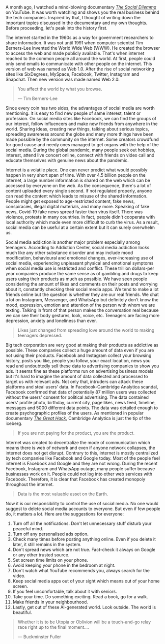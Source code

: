 A month ago, I watched a mind-blowing documentary [_The Social Dilemma_](https://www.netflix.com/in/title/81254224) on YouTube. It was worth watching and shows you the real business behind the tech companies. Inspired by that, I thought of writing down the important topics discussed in the documentary and my own thoughts. Before proceeding, let's peak into the history first.

The internet started in the 1960s as a way for government researchers to share information. It was not until 1991 when computer scientist Tim Berners-Lee invented the World Wide Web (WWW). He created the browser to access the web and made publicly available. That's when internet reached to the common people all around the world. At first, people could only send emails to communicate with other people on the internet. This version of web was named as Web 1.0. After the rise of social networking sites like SixDegrees, MySpace, Facebook, Twitter, Instagram and Snapchat. Then new version was made named Web 2.0.

> You affect the world by what you browse.
> 
> — Tim Berners-Lee

Since every coin has two sides, the advantages of social media are worth mentioning. It is easy to find new people of same interest, talent or profession. On social media sites like Facebook, we can find the groups of our interest, follow influencers and make new friends from anywhere in the world. Sharing ideas, creating new things, talking about serious topics, spreading awareness around the globe and many more things have been made possible by the community on the internet. Some creators crowdfund for good cause and needy ones managed to get organs with the help of the social media. During the global pandemic, many people seek out hobbies, interest, attend live concert online, connect with friends on video call and educate themselves with genuine news about the pandemic.

Internet is a volatile place. One can never predict what would possibly happen in very short span of time. With over 4.5 billion people on the internet, a large number information is shared on the web which can be accessed by everyone on the web. As the consequence, there's a lot of content uploaded every single second. If not regulated properly, anyone can read the content which leads to misuse of the shared information. People might get exposed to age-restricted content, fake news, conspiracies, illegal digital materials, and many more. Speaking of fake news, Covid-19 fake news spread faster than virus itself. There was violence, protests in many countries. In fact, people didn't cooperate with local authority which made even more difficult to curb the virus. As a result, social media can be useful at a certain extent but it can surely overwhelm us.

Social media addiction is another major problem especially among teenagers. According to Addiction Center, social media addiction looks much like any other substance disorder and may include mood modification, behavioural and emotional changes, ever-increasing use of social media, experiencing unpleasant physical and emotional symptoms when social media use is restricted and conflict. These trillion dollars-per year companies produce the same sense as of gambling and drugs to keep users using their products as much as possible. We have seen people considering the amount of likes and comments on their posts and worrying about it, constantly checking their social media apps. We tend to make a lot friends online but the question is whether they are our real friends. We chat a lot on Instagram, Messenger, and WhatsApp but definitely don't know the mood, expression, emotion and attention of the person with whom we are texting. Talking in front of that person makes the conversation real because we can see their body gestures, look, voice, etc. Teenagers are facing more depression, anxiety and loneliness than ever.

> Likes just changed from spreading love around the world to making teenagers depressed.

Big tech corporation are very good at making their products as addictive as possible. These companies collect a huge amount of data even if you are not using their products. Facebook and Instagram collect your browsing history, posts you like, people you follow, your exact location, news you read and undoubtedly sell these data to advertising companies to show you ads. It seems fine as these platforms run on advertising business models but it's hard to imagine the amount of data collected and processed to target us with relevant ads. Not only that, intruders can attack these platforms and steal users' data. In Facebook-Cambridge Analytica scandal, Facebook confirmed that data of potentially 87 million users was collected without the users' consent for political advertising. The data contained users' profile photo, birthday, current city, page likes, news feed, timeline, messages and 5000 different data points. The data was detailed enough to create psychographic profiles of the users. As mentioned in popular documentary [_The Great Hack_](https://www.netflix.com/in/title/80117542), Cambridge Analytica is just the tip of the iceberg.

> If you are not paying for the product, you are the product.

Internet was created to decentralize the mode of communication which means there is web of network and even if anyone network collapses, the internet does not get disrupt. Contrary to this, internet is mostly centralized by tech companies like Facebook and Google today. Most of the people feel internet is Facebook and Google and they are not wrong. During the recent Facebook, Instagram and WhatsApp outage, many people suffer because businesses work on it. People could not log into other web services with Facebook. Therefore, it is clear that Facebook has created monopoly throughout the internet.

> Data is the most valuable asset on the Earth.

Now it is our responsibility to control the use of social media. No one would suggest to delete social media accounts to everyone. But even if few people do, it matters a lot. Here are the suggestions for everyone:

1.  Turn off all the notifications. Don't let unnecessary stuff disturb your peaceful mind.
2.  Turn off any personalised ads option.
3.  Check many times before posting anything online. Even if you delete it later, it still remains in the system.
4.  Don't spread news which are not true. Fact-check it always on Google or any other trusted source.
5.  Set screen time limits on your phone.
6.  Avoid keeping your phone in the bedroom at night.
7.  Don't watch what YouTube recommends you, always search for the video.
8.  Keep social media apps out of your sight which means out of your home screen.
9.  If you feel uncomfortable, talk about it with seniors.
10.  Take your time. Do something exciting. Read a book, go for a walk.
11.  Make friends in your neighbourhood.
12.  Lastly, get out of these AI-generated world. Look outside. The world is beautiful.

> Whether it is to be Utopia or Oblivion will be a touch-and-go relay race right up to the final moment....
> 
> — Buckminster Fuller